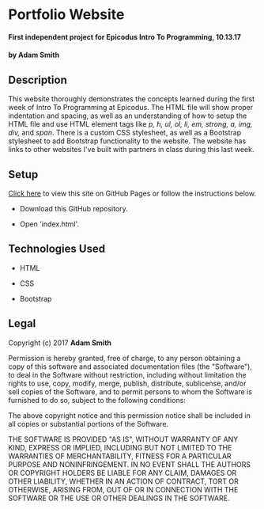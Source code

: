 # Portfolio Website

#### First independent project for Epicodus Intro To Programming, 10.13.17

#### by **Adam Smith**

## Description

This website thoroughly demonstrates the concepts learned during the first week of Intro To Programming at Epicodus. The HTML file will show proper indentation and spacing, as well as an understanding of how to setup the HTML file and use HTML element tags like _p, h, ul, ol, li, em, strong, a, img, div,_ and _span_. There is a custom CSS stylesheet, as well as a Bootstrap stylesheet to add Bootstrap functionality to the website. The website has links to other websites I've built with partners in class during this last week.

## Setup

[Click here](http://alspdx.github.io/Portfolio) to view this site on GitHub Pages or follow the instructions below.

* Download this GitHub repository.

* Open 'index.html'.

## Technologies Used

* HTML

* CSS

* Bootstrap

## Legal

Copyright (c) 2017 **Adam Smith**

Permission is hereby granted, free of charge, to any person obtaining a copy
of this software and associated documentation files (the "Software"), to deal
in the Software without restriction, including without limitation the rights
to use, copy, modify, merge, publish, distribute, sublicense, and/or sell
copies of the Software, and to permit persons to whom the Software is
furnished to do so, subject to the following conditions:

The above copyright notice and this permission notice shall be included in all
copies or substantial portions of the Software.

THE SOFTWARE IS PROVIDED "AS IS", WITHOUT WARRANTY OF ANY KIND, EXPRESS OR
IMPLIED, INCLUDING BUT NOT LIMITED TO THE WARRANTIES OF MERCHANTABILITY,
FITNESS FOR A PARTICULAR PURPOSE AND NONINFRINGEMENT. IN NO EVENT SHALL THE
AUTHORS OR COPYRIGHT HOLDERS BE LIABLE FOR ANY CLAIM, DAMAGES OR OTHER
LIABILITY, WHETHER IN AN ACTION OF CONTRACT, TORT OR OTHERWISE, ARISING FROM,
OUT OF OR IN CONNECTION WITH THE SOFTWARE OR THE USE OR OTHER DEALINGS IN THE
SOFTWARE.
